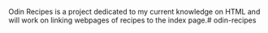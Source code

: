 Odin Recipes is a project dedicated to my current knowledge on HTML and will work on linking webpages of recipes to the index page.# odin-recipes
